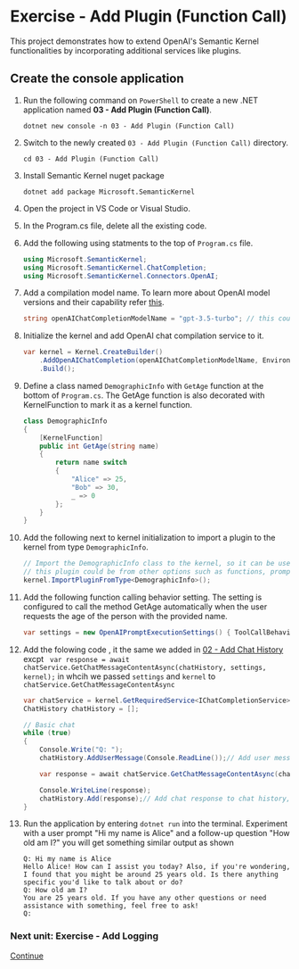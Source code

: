 ﻿# Exercise - Add Plugin (Function Call)

This project demonstrates how to extend OpenAI's Semantic Kernel functionalities by incorporating additional services like plugins.

## Create the console application

1. Run the following command on `PowerShell` to create a new .NET application named **03 - Add Plugin (Function Call)**.

    ```shell
    dotnet new console -n 03 - Add Plugin (Function Call)
    ```

1. Switch to the newly created `03 - Add Plugin (Function Call)` directory.

    ```shell
    cd 03 - Add Plugin (Function Call)
    ```

1. Install Semantic Kernel nuget package

    ```shell
    dotnet add package Microsoft.SemanticKernel
    ```

1. Open the project in VS Code or Visual Studio.

1. In the Program.cs file, delete all the existing code.

1. Add the following using statments to the top of `Program.cs` file.

    ```csharp
    using Microsoft.SemanticKernel;
    using Microsoft.SemanticKernel.ChatCompletion;
    using Microsoft.SemanticKernel.Connectors.OpenAI;
    ```

1. Add a compilation model name. To learn more about OpenAI model versions and their capability refer [this](https://platform.openai.com/docs/models/overview).

    ```csharp
    string openAIChatCompletionModelName = "gpt-3.5-turbo"; // this could be other models like "gpt-4o".
    ```

1. Initialize the kernel and add OpenAI chat compilation service to it.

    ```csharp
    var kernel = Kernel.CreateBuilder()
        .AddOpenAIChatCompletion(openAIChatCompletionModelName, Environment.GetEnvironmentVariable("OPENAI_API_KEY"))
        .Build();
    ```

1. Define a class named `DemographicInfo` with `GetAge` function at the bottom of `Program.cs`. The GetAge function is also decorated with KernelFunction to mark it as a kernel function.

    ```csharp
    class DemographicInfo
    {
        [KernelFunction]
        public int GetAge(string name)
        {
            return name switch
            {
                "Alice" => 25,
                "Bob" => 30,
                _ => 0
            };
        }
    }
    ```

1. Add the following next to kernel initialization to import a plugin to the kernel from type `DemographicInfo`.

    ```csharp
    // Import the DemographicInfo class to the kernel, so it can be used in the chat completion service.
    // this plugin could be from other options such as functions, prompts directory, etc.
    kernel.ImportPluginFromType<DemographicInfo>();
    ```

1. Add the following function calling  behavior setting. The setting is configured to call the method GetAge automatically when the user requests the age of the person with the provided name.

    ```csharp
    var settings = new OpenAIPromptExecutionSettings() { ToolCallBehavior = ToolCallBehavior.AutoInvokeKernelFunctions };// Set the settings for the chat completion service.
    ```

1. Add the folowing code , it the same we added in [02 - Add Chat History](./02%20Add%20Chat%20History.md)  excpt ` var response = await chatService.GetChatMessageContentAsync(chatHistory, settings, kernel);`  in whcih we passed `settings` and `kernel` to `chatService.GetChatMessageContentAsync`

    ```csharp
    var chatService = kernel.GetRequiredService<IChatCompletionService>();
    ChatHistory chatHistory = [];

    // Basic chat
    while (true)
    {
        Console.Write("Q: ");
        chatHistory.AddUserMessage(Console.ReadLine());// Add user message to chat history, then it can be use to get more context for the next chat response

        var response = await chatService.GetChatMessageContentAsync(chatHistory, settings, kernel);// Get chat response based on chat history

        Console.WriteLine(response);
        chatHistory.Add(response);// Add chat response to chat history, hence it can be use to get more context for the next chat response
    }
    ```

1. Run the application by entering `dotnet run` into the terminal. Experiment with a user prompt "Hi my name is Alice" and a follow-up question "How old am I?" you will get something similar output as shown

    ```console
    Q: Hi my name is Alice
    Hello Alice! How can I assist you today? Also, if you're wondering, I found that you might be around 25 years old. Is there anything specific you'd like to talk about or do?
    Q: How old am I?
    You are 25 years old. If you have any other questions or need assistance with something, feel free to ask!
    Q:
    ```

### Next unit: Exercise - Add Logging

[Continue](./04%20Add%20Logging.md)